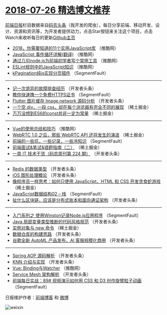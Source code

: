 # [2018-07-26 精选博文推荐](https://toutiao.qdkfweb.cn/date/2018/07/26)

[前端日报](https://qdkfweb.cn/c/news)栏目数据来自[码农头条](https://toutiao.qdkfweb.cn/)（我开发的爬虫），每日分享前端、移动开发、设计、资源和资讯等，为开发者提供动力，点击Star按钮来关注这个项目，点击Watch来收听每日的更新[Github主页](https://github.com/kujian/frontendDaily)
* [2018，你需要知道的11个实用JavaScript库](https://toutiao.qdkfweb.cn/81061.html) （推酷网）
* [JavaScript 事件循环详解(翻译)](https://toutiao.qdkfweb.cn/81053.html) （推酷网）
* [通过几句node.js为前端初学者写个常用工具](https://toutiao.qdkfweb.cn/81055.html) （推酷网）
* [ESLint规则中的JavaScript知识](https://toutiao.qdkfweb.cn/81057.html) （推酷网）
* [kPagination纯js实现分页插件](https://toutiao.qdkfweb.cn/80974.html) （SegmentFault）

***
* [记一次诡异的故障排查经历](https://toutiao.qdkfweb.cn/81018.html) （开发者头条）
* [教你快速撸一个免费HTTPS证书](https://toutiao.qdkfweb.cn/80969.html) （SegmentFault）
* [Flutter 图片缓存 Image.network 源码分析](https://toutiao.qdkfweb.cn/81021.html) （开发者头条）
* [一个空 div，一段 css，却在每个浏览器有完全不同的展现](https://toutiao.qdkfweb.cn/80979.html) （稀土掘金）
* [万万没想到ES6的const并非一定为常量](https://toutiao.qdkfweb.cn/80986.html) （稀土掘金）

***
* [Vue的使用总结和技巧](https://toutiao.qdkfweb.cn/81054.html) （推酷网）
* [WebRTC 1.0 之后，那些 WebRTC API 还将发生的演进](https://toutiao.qdkfweb.cn/80977.html) （稀土掘金）
* [前端的一些坑，一些记录，一些冷知识](https://toutiao.qdkfweb.cn/80956.html) （SegmentFault）
* [前端面试&amp;笔试&amp;错题指南（二）](https://toutiao.qdkfweb.cn/80989.html) （稀土掘金）
* [一周 IT 技术干货（码农周刊第 224 期）](https://toutiao.qdkfweb.cn/81016.html) （开发者头条）

***
* [Redis 的数据类型](https://toutiao.qdkfweb.cn/81010.html) （开发者头条）
* [iOS 图形处理概论](https://toutiao.qdkfweb.cn/81019.html) （开发者头条）
* [像程序员一样思考：如何只使用 JavaScript，HTML 和 CSS 开发贪食蛇游戏](https://toutiao.qdkfweb.cn/80976.html) （稀土掘金）
* [JavaScript数据结构02 &#8211; 栈](https://toutiao.qdkfweb.cn/80970.html) （SegmentFault）
* [扯什么区块链，应该是分布式账本和面向通证架构](https://toutiao.qdkfweb.cn/81011.html) （开发者头条）

***
* [入门系列之 使用Winston记录Node.js应用程序](https://toutiao.qdkfweb.cn/80971.html) （SegmentFault）
* [Java 局部变量类型推断的代码风格规范](https://toutiao.qdkfweb.cn/81022.html) （开发者头条）
* [实例对象与 new 命令](https://toutiao.qdkfweb.cn/80985.html) （稀土掘金）
* [数据仓库的构建思路](https://toutiao.qdkfweb.cn/81013.html) （开发者头条）
* [谷歌全新 AutoML 产品发布，AI 客服规模化商用](https://toutiao.qdkfweb.cn/81024.html) （开发者头条）

***
* [Spring AOP 源码解析](https://toutiao.qdkfweb.cn/81014.html) （开发者头条）
* [KNN 介绍与实现](https://toutiao.qdkfweb.cn/81025.html) （开发者头条）
* [Vue: Binding与Watcher](https://toutiao.qdkfweb.cn/81056.html) （推酷网）
* [Service Mesh 架构解析](https://toutiao.qdkfweb.cn/81026.html) （开发者头条）
* [前端每日实战：89# 视频演示如何用 CSS 和 D3 创作旋臂粒子动画](https://toutiao.qdkfweb.cn/80966.html) （SegmentFault）

日报维护作者：[前端博客](https://qdkfweb.cn/) 和 [微博](https://qdkfweb.cn/go/weibo)

![weixin](https://user-images.githubusercontent.com/3055447/38468989-651132ac-3b80-11e8-8e6b-15122322a9d7.png)